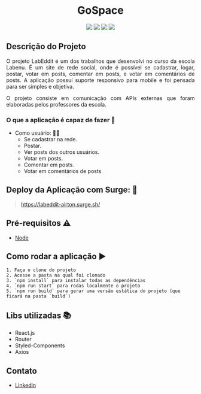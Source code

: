<h1 align="center"> GoSpace </h1>

<p align="center"><img src="https://img.shields.io/static/v1?label=react&message=framework&color=blue&style=flat&logo=REACT"/>
<img src="https://img.shields.io/static/v1?label=styled-components&message=lib&color=pink&style=flat&logo=STYLED-COMPONENTS"/>
<img src="https://img.shields.io/static/v1?label=axios&message=lib&color=black&style=flat&logo=AXIOS"/>
<img src="https://img.shields.io/static/v1?label=router&message=lib&color=blue&style=flat&logo=ROUTER"/></p>



## Descrição do Projeto
<p align="justify"> O projeto LabEddit é um dos trabalhos que desenvolvi no curso da escola Labenu. É um site de rede social, onde é possível se cadastrar, logar, postar, votar em posts, comentar em posts, e votar em comentários de posts. A aplicação possuí suporte responsivo para mobile e foi pensada para ser simples e objetiva.</p>
<p align="justify">O projeto consiste em comunicação com APIs externas que foram elaboradas pelos professores da escola.</p>

### O que a aplicação é capaz de fazer :checkered_flag:
- Como usuário: :ok_woman:
    - Se cadastrar na rede. 
    - Postar.
    - Ver posts dos outros usuários.
    - Votar em posts.
    - Comentar em posts.
    - Votar em comentários de posts
    
## Deploy da Aplicação com Surge: :dash:

> https://labeddit-airton.surge.sh/

## Pré-requisitos :warning:

- [Node](https://nodejs.org/en/download/)

## Como rodar a aplicação :arrow_forward:
    1. Faça o clone do projeto
    2. Acesse a pasta na qual foi clonado
    3. `npm install` para instalar todas as dependências
    4. `npm run start` para rodas localmente o projeto
    5. `npm run build` para gerar uma versão estática do projeto (que ficará na pasta `build`)
    
## Libs utilizadas :books:

- React.js
- Router
- Styled-Components
- Axios

## Contato
- [Linkedin](https://www.linkedin.com/in/airton-lopes-dos-santos/)

